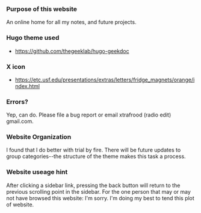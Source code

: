 ### Purpose of this website
An online home for all my notes, and future projects.

### Hugo theme used
- https://github.com/thegeeklab/hugo-geekdoc

### X icon
- https://etc.usf.edu/presentations/extras/letters/fridge_magnets/orange/index.html

### Errors?
Yep, can do.  Please file a bug report or email xtrafrood (radio edit) gmail.com.

### Website Organization 
I found that I do better with trial by fire.  There will be future updates to group categories--the structure of the theme makes this task a process.

### Website useage hint
After clicking a sidebar link, pressing the back button will return to the previous scrolling point in the sidebar.  For the one person that may or may not have browsed this website: I'm sorry.  I'm doing my best to tend this plot of website.

